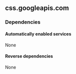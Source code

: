 ## css.googleapis.com

### Dependencies

#### Automatically enabled services

None

#### Reverse dependencies

None

